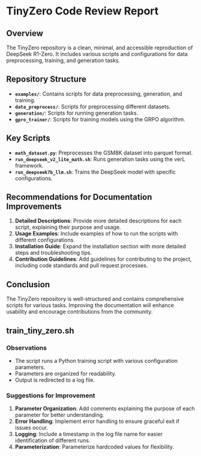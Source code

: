 # TinyZero Code Review Report

## Overview

The TinyZero repository is a clean, minimal, and accessible reproduction of DeepSeek R1-Zero. It includes various scripts and configurations for data preprocessing, training, and generation tasks.

## Repository Structure

- **`examples/`**: Contains scripts for data preprocessing, generation, and training.
- **`data_preprocess/`**: Scripts for preprocessing different datasets.
- **`generation/`**: Scripts for running generation tasks.
- **`gpro_trainer/`**: Scripts for training models using the GRPO algorithm.

## Key Scripts

- **`math_dataset.py`**: Preprocesses the GSM8K dataset into parquet format.
- **`run_deepseek_v2_lite_math.sh`**: Runs generation tasks using the verL framework.
- **`run_deepseek7b_llm.sh`**: Trains the DeepSeek model with specific configurations.

## Recommendations for Documentation Improvements

1. **Detailed Descriptions**: Provide more detailed descriptions for each script, explaining their purpose and usage.
2. **Usage Examples**: Include examples of how to run the scripts with different configurations.
3. **Installation Guide**: Expand the installation section with more detailed steps and troubleshooting tips.
4. **Contribution Guidelines**: Add guidelines for contributing to the project, including code standards and pull request processes.

## Conclusion

The TinyZero repository is well-structured and contains comprehensive scripts for various tasks. Improving the documentation will enhance usability and encourage contributions from the community.

## train_tiny_zero.sh

### Observations
- The script runs a Python training script with various configuration parameters.
- Parameters are organized for readability.
- Output is redirected to a log file.

### Suggestions for Improvement
1. **Parameter Organization**: Add comments explaining the purpose of each parameter for better understanding.
2. **Error Handling**: Implement error handling to ensure graceful exit if issues occur.
3. **Logging**: Include a timestamp in the log file name for easier identification of different runs.
4. **Parameterization**: Parameterize hardcoded values for flexibility.
